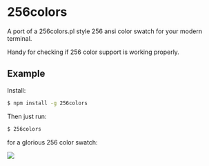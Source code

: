 # 256colors

A port of a 256colors.pl style 256 ansi color swatch for your modern terminal.

Handy for checking if 256 color support is working properly.

## Example

Install:

```sh
$ npm install -g 256colors
```

Then just run:

```sh
$ 256colors
```

for a glorious 256 color swatch:

![](https://cdn.rawgit.com/bcomnes/256colors/master/screenshot.png)
